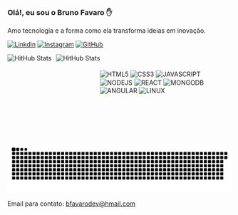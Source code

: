### Olá!, eu sou o Bruno Favaro ✋</br>
Amo tecnologia e a forma como ela transforma ideias em inovação.</br>

[![Linkdin](https://img.shields.io/badge/LinkedIn-0077B5?style=for-the-badge&logo=linkedin&logoColor=white)](https://www.linkedin.com/in/bfavarodev) [![Instagram](https://img.shields.io/badge/Instagram-FF0069.svg?style=for-the-badge&logo=Instagram&logoColor=white)](https://www.instagram.com/favarofotografia) [![GitHub](https://img.shields.io/badge/GitHub-181717.svg?style=for-the-badge&logo=GitHub&logoColor=white)](https://github.com/BFavaroooo)

<div>
<img 
   align="left" 
   alt="HitHub Stats" 
   height="200" 
   style="padding-right: 10px;" 
   src="https://github-readme-stats.vercel.app/api?username=BFavaroooo&show_icons=true&theme=radical"/>
<img 
   align="left" 
   alt="HitHub Stats" 
   height="200" 
   src="https://github-readme-stats.vercel.app/api/top-langs/?username=BFavaroooo&theme=radical"/>
</div></br>

<div style= "display: inline_block" align="left"><br/>
   <img align="center" alt="HTML5" src="https://img.shields.io/badge/HTML5-E34F26.svg?style=for-the-badge&logo=HTML5&logoColor=white">
   <img align="center" alt="CSS3" src="https://img.shields.io/badge/CSS3-1572B6.svg?style=for-the-badge&logo=CSS3&logoColor=white">
   <img align="center" alt="JAVASCRIPT" src="https://img.shields.io/badge/JavaScript-F7DF1E?style=for-the-badge&logo=javascript&logoColor=black">
   <img align="center" alt="NODEJS" src="https://img.shields.io/badge/Node.js-43853D?style=for-the-badge&logo=node.js&logoColor=white">
   <img align="center" alt="REACT" src="https://img.shields.io/badge/React-61DAFB.svg?style=for-the-badge&logo=React&logoColor=black">
   <img align="center" alt="MONGODB" src="https://img.shields.io/badge/MongoDB-4EA94B?style=for-the-badge&logo=mongodb&logoColor=white">
   <img align="center" alt="ANGULAR" src="https://img.shields.io/badge/Angular-0F0F11.svg?style=for-the-badge&logo=Angular&logoColor=white">
   <img align="center" alt="LINUX" src="https://img.shields.io/badge/Linux-FCC624.svg?style=for-the-badge&logo=Linux&logoColor=black">
</div>
<br/>

<picture>
  <source media="(prefers-color-scheme: dark)" srcset="https://raw.githubusercontent.com/BFavaroooo/BFavaroooo/output/github-contribution-grid-snake-dark.svg">
  <source media="(prefers-color-scheme: light)" srcset="https://raw.githubusercontent.com/BFavaroooo/BFavaroooo/output/github-contribution-grid-snake.svg">
  <img alt="github contribution grid snake animation" src="https://raw.githubusercontent.com/BFavaroooo/BFavaroooo/output/github-contribution-grid-snake.svg">
</picture></br>

Email para contato: bfavarodev@hmail.com
